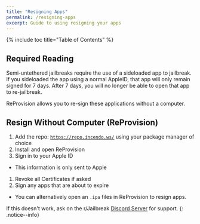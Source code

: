 ```yaml
---
title: "Resigning Apps"
permalink: /resigning-apps
excerpt: Guide to using resigning your apps
---
```


{% include toc title="Table of Contents" %}

## Required Reading

Semi-untethered jailbreaks require the use of a sideloaded app to jailbreak. If you sideloaded the app using a normal AppleID, that app will only remain signed for 7 days. After 7 days, you will no longer be able to open that app to re-jailbreak.

ReProvision allows you to re-sign these applications without a computer.

## Resign Without Computer (ReProvision)

1. Add the repo: <code><a href="https://repo.incendo.ws/" target="_blank">https://repo.incendo.ws/</a></code> using your package manager of choice
1. Install and open ReProvision
1. Sign in to your Apple ID
  - This information is only sent to Apple
1. Revoke all Certificates if asked
1. Sign any apps that are about to expire
  - You can alternatively open an `.ipa` files in ReProvision to resign apps.

If this doesn't work, ask on the r/Jailbreak [Discord Server](https://discord.gg/jb) for support.
{: .notice--info}
